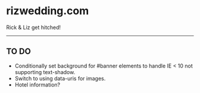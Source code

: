 # rizwedding.com
Rick &amp; Liz get hitched!

--------------------
TO DO
--------------------
* Conditionally set background for #banner elements to handle IE < 10 not supporting text-shadow. 
* Switch to using data-uris for images.
* Hotel information?
